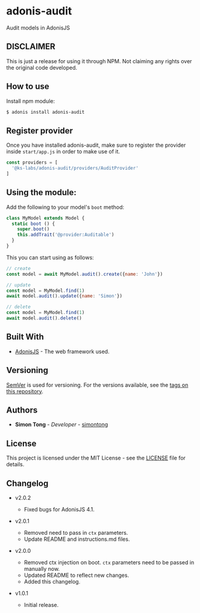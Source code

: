 # adonis-audit
Audit models in AdonisJS

## DISCLAIMER

This is just a release for using it through NPM. Not claiming any rights over the original code developed.

## How to use

Install npm module:

```bash
$ adonis install adonis-audit
```

## Register provider

Once you have installed adonis-audit, make sure to register the provider inside `start/app.js` in order to make use of it.

```js
const providers = [
  '@ks-labs/adonis-audit/providers/AuditProvider'
]
```

## Using the module:

Add the following to your model's `boot` method:

```js
class MyModel extends Model {
  static boot () {
    super.boot()
    this.addTrait('@provider:Auditable')
  }
}
```

This you can start using as follows:

```js
// create
const model = await MyModel.audit().create({name: 'John'})

// update
const model = MyModel.find(1)
await model.audit().update({name: 'Simon'})

// delete
const model = MyModel.find(1)
await model.audit().delete()
```

## Built With

* [AdonisJS](http://adonisjs.com) - The web framework used.

## Versioning

[SemVer](http://semver.org/) is used for versioning. For the versions available, see the [tags on this repository](https://github.com/simontong/adonis-auditable/tags).  

## Authors

* **Simon Tong** - *Developer* - [simontong](https://github.com/simontong)

## License

This project is licensed under the MIT License - see the [LICENSE](LICENSE) file for details.


## Changelog
- v2.0.2
  - Fixed bugs for AdonisJS 4.1.
  
- v2.0.1
  - Removed need to pass in `ctx` parameters.
  - Update README and instructions.md files.

- v2.0.0
  - Removed ctx injection on boot. `ctx` parameters need to be passed in manually now.
  - Updated README to reflect new changes.
  - Added this changelog.

- v1.0.1
  - Initial release.
